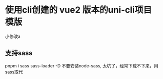 # 使用cli创建的 vue2 版本的uni-cli项目模版
小修改a
## 支持sass
pnpm i sass sass-loader -D
不要安装node-sass, 太坑了，经常下载不下来，用sass取代
